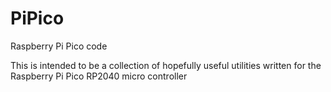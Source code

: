 # PiPico
Raspberry Pi Pico code

This is intended to be a collection of hopefully useful utilities written for the Raspberry Pi Pico RP2040 micro controller
